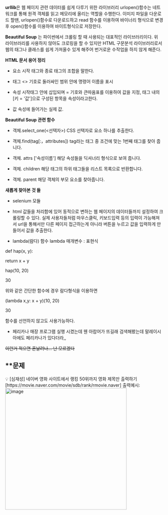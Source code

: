 **urllib**은 웹 페이지 관련 데이터를 쉽게 다루기 위한 라이브러리
urlopen()함수는 네트워크를 통해 원격 객체를 읽고 메모리에 올리는 역할을 수행한다.
이미지 파일을 다운로드 할땐, urlopen()함수로 다운로드하고 read 함수를 이용하여 바이너리 형식으로 변경 후 open()함수를 이용하여 바이트형식으로 저장한다.

**Beautiful Soup** 는 파이썬에서 크롤링 할 때 사용되는 대표적인 라이브러리이다.
위 라이브러리를 사용하지 않아도 크로링을 할 수 있지만 HTML 구문분석 라이브러리로서 웹의 태그나 클래스를 쉽게 가져올수 있게 해주어 번거로운 수작업을 하지 않게 해준다.

**HTML 문서 용어 정리**
+ 요소 시작 태그와 종료 태그의 조합을 말한다.

+ 태그  <> 기호로 둘러싸인 범위 안에 명령어 이름을 표시

+ 속성 시작태그 안에 삽입되며 = 기호와 큰따옴표를 이용하여 값을 지정, 태그 내의 [키 = '값']으로 구성된 항목을 속성이라고한다.

+ 값 속성에 들어가는 실제 값.

**Beautiful Soup 관련 함수**

+ 객체.select_one(<선택자>) CSS 선택자로 요소 하나를 추출한다.

+ 객체.find(tag[:，attributes]) tag라는 태그 중 조건에 맞는 1번째 태그를 찾아 줍니다.

+ 객체. attrs ['속성이름'] 해당 속성들을 딕셔너리 형식으로 보여 줍니다.

+ 객체. children 해당 태그의 하위 태그들을 리스트 목록으로 반환합니다.

+ 객체. parent 해당 객체의 부모 요소를 찾아줍니다.

**새롭게 찾아본 것 들**
+ selenium 모듈
- html 값들을 처리함에 있어 동적으로 변하는 웹 페이지의 데이터들까지 설정하여 크롤링할 수 있다.
실제 사용자들처럼 마우스클릭, 키보드입력 등의 입력이 가능해져서 url을 통해서만 다른 페이지 접근하는게 아니라 버튼을 누르고 값을 입력하게 만들어서 값을 추출한다.

+ lambda(람다) 함수
lambda 매개변수 : 표현식

def hap(x, y):

return x + y
     
hap(10, 20)
      
30

위와 같은 간단한 함수에 경우 람다형식을 이용하면 

(lambda x,y: x + y)(10, 20)

30

함수를 선언하지 않고도 사용가능하다.

+ 페리카나 매장
프로그램 실행 시켰는데 웬 아랍어가 뜨길래 검색해봤는데 말레이시아에도 페리카나가 있다더라,,

~~이런거 적으면 혼날려나... 난 모르겠다~~


**문제
---
<aside>
💡 [심재성] 
네이버 영화 사이트에서 랭킹 50위까지 영화 제목만 출력하기
[https://movie.naver.com/movie/sdb/rank/rmovie.naver]
출력예시:
<img width="387" alt="image" src="https://user-images.githubusercontent.com/101916929/203036958-23c743c8-3540-4a83-88b1-75ef0d8d86b9.png">




